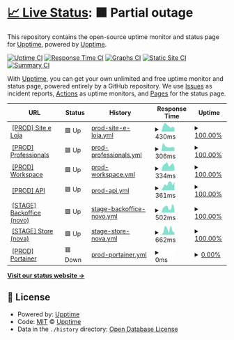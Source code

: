 # [📈 Live Status](https://hub-xp.github.io/testfy-status/): <!--live status--> **🟧 Partial outage**

This repository contains the open-source uptime monitor and status page for [Upptime](https://upptime.js.org), powered by [Upptime](https://github.com/upptime/upptime).

[![Uptime CI](https://github.com/hub-xp/testfy-status/workflows/Uptime%20CI/badge.svg)](https://github.com/hub-xp/testfy-status/actions?query=workflow%3A%22Uptime+CI%22)
[![Response Time CI](https://github.com/hub-xp/testfy-status/workflows/Response%20Time%20CI/badge.svg)](https://github.com/hub-xp/testfy-status/actions?query=workflow%3A%22Response+Time+CI%22)
[![Graphs CI](https://github.com/hub-xp/testfy-status/workflows/Graphs%20CI/badge.svg)](https://github.com/hub-xp/testfy-status/actions?query=workflow%3A%22Graphs+CI%22)
[![Static Site CI](https://github.com/hub-xp/testfy-status/workflows/Static%20Site%20CI/badge.svg)](https://github.com/hub-xp/testfy-status/actions?query=workflow%3A%22Static+Site+CI%22)
[![Summary CI](https://github.com/hub-xp/testfy-status/workflows/Summary%20CI/badge.svg)](https://github.com/hub-xp/testfy-status/actions?query=workflow%3A%22Summary+CI%22)

With [Upptime](https://upptime.js.org), you can get your own unlimited and free uptime monitor and status page, powered entirely by a GitHub repository. We use [Issues](https://github.com/upptime/upptime/issues) as incident reports, [Actions](https://github.com/hub-xp/testfy-status/actions) as uptime monitors, and [Pages](https://hub-xp.github.io/testfy-status/) for the status page.

<!--start: status pages-->
<!-- This summary is generated by Upptime (https://github.com/upptime/upptime) -->
<!-- Do not edit this manually, your changes will be overwritten -->
<!-- prettier-ignore -->
| URL | Status | History | Response Time | Uptime |
| --- | ------ | ------- | ------------- | ------ |
| <img alt="" src="https://icons.duckduckgo.com/ip3/testfy.com.br.ico" height="13"> [[PROD] Site e Loja](https://testfy.com.br/) | 🟩 Up | [prod-site-e-loja.yml](https://github.com/hub-xp/testfy-status/commits/HEAD/history/prod-site-e-loja.yml) | <details><summary><img alt="Response time graph" src="./graphs/prod-site-e-loja/response-time-week.png" height="20"> 430ms</summary><br><a href="https://hub-xp.github.io/testfy-status/history/prod-site-e-loja"><img alt="Response time 337" src="https://img.shields.io/endpoint?url=https%3A%2F%2Fraw.githubusercontent.com%2Fhub-xp%2Ftestfy-status%2FHEAD%2Fapi%2Fprod-site-e-loja%2Fresponse-time.json"></a><br><a href="https://hub-xp.github.io/testfy-status/history/prod-site-e-loja"><img alt="24-hour response time 293" src="https://img.shields.io/endpoint?url=https%3A%2F%2Fraw.githubusercontent.com%2Fhub-xp%2Ftestfy-status%2FHEAD%2Fapi%2Fprod-site-e-loja%2Fresponse-time-day.json"></a><br><a href="https://hub-xp.github.io/testfy-status/history/prod-site-e-loja"><img alt="7-day response time 430" src="https://img.shields.io/endpoint?url=https%3A%2F%2Fraw.githubusercontent.com%2Fhub-xp%2Ftestfy-status%2FHEAD%2Fapi%2Fprod-site-e-loja%2Fresponse-time-week.json"></a><br><a href="https://hub-xp.github.io/testfy-status/history/prod-site-e-loja"><img alt="30-day response time 533" src="https://img.shields.io/endpoint?url=https%3A%2F%2Fraw.githubusercontent.com%2Fhub-xp%2Ftestfy-status%2FHEAD%2Fapi%2Fprod-site-e-loja%2Fresponse-time-month.json"></a><br><a href="https://hub-xp.github.io/testfy-status/history/prod-site-e-loja"><img alt="1-year response time 356" src="https://img.shields.io/endpoint?url=https%3A%2F%2Fraw.githubusercontent.com%2Fhub-xp%2Ftestfy-status%2FHEAD%2Fapi%2Fprod-site-e-loja%2Fresponse-time-year.json"></a></details> | <details><summary><a href="https://hub-xp.github.io/testfy-status/history/prod-site-e-loja">100.00%</a></summary><a href="https://hub-xp.github.io/testfy-status/history/prod-site-e-loja"><img alt="All-time uptime 99.77%" src="https://img.shields.io/endpoint?url=https%3A%2F%2Fraw.githubusercontent.com%2Fhub-xp%2Ftestfy-status%2FHEAD%2Fapi%2Fprod-site-e-loja%2Fuptime.json"></a><br><a href="https://hub-xp.github.io/testfy-status/history/prod-site-e-loja"><img alt="24-hour uptime 100.00%" src="https://img.shields.io/endpoint?url=https%3A%2F%2Fraw.githubusercontent.com%2Fhub-xp%2Ftestfy-status%2FHEAD%2Fapi%2Fprod-site-e-loja%2Fuptime-day.json"></a><br><a href="https://hub-xp.github.io/testfy-status/history/prod-site-e-loja"><img alt="7-day uptime 100.00%" src="https://img.shields.io/endpoint?url=https%3A%2F%2Fraw.githubusercontent.com%2Fhub-xp%2Ftestfy-status%2FHEAD%2Fapi%2Fprod-site-e-loja%2Fuptime-week.json"></a><br><a href="https://hub-xp.github.io/testfy-status/history/prod-site-e-loja"><img alt="30-day uptime 100.00%" src="https://img.shields.io/endpoint?url=https%3A%2F%2Fraw.githubusercontent.com%2Fhub-xp%2Ftestfy-status%2FHEAD%2Fapi%2Fprod-site-e-loja%2Fuptime-month.json"></a><br><a href="https://hub-xp.github.io/testfy-status/history/prod-site-e-loja"><img alt="1-year uptime 99.65%" src="https://img.shields.io/endpoint?url=https%3A%2F%2Fraw.githubusercontent.com%2Fhub-xp%2Ftestfy-status%2FHEAD%2Fapi%2Fprod-site-e-loja%2Fuptime-year.json"></a></details>
| <img alt="" src="https://icons.duckduckgo.com/ip3/pro.testfy.com.br.ico" height="13"> [[PROD] Professionals](https://pro.testfy.com.br/) | 🟩 Up | [prod-professionals.yml](https://github.com/hub-xp/testfy-status/commits/HEAD/history/prod-professionals.yml) | <details><summary><img alt="Response time graph" src="./graphs/prod-professionals/response-time-week.png" height="20"> 306ms</summary><br><a href="https://hub-xp.github.io/testfy-status/history/prod-professionals"><img alt="Response time 401" src="https://img.shields.io/endpoint?url=https%3A%2F%2Fraw.githubusercontent.com%2Fhub-xp%2Ftestfy-status%2FHEAD%2Fapi%2Fprod-professionals%2Fresponse-time.json"></a><br><a href="https://hub-xp.github.io/testfy-status/history/prod-professionals"><img alt="24-hour response time 234" src="https://img.shields.io/endpoint?url=https%3A%2F%2Fraw.githubusercontent.com%2Fhub-xp%2Ftestfy-status%2FHEAD%2Fapi%2Fprod-professionals%2Fresponse-time-day.json"></a><br><a href="https://hub-xp.github.io/testfy-status/history/prod-professionals"><img alt="7-day response time 306" src="https://img.shields.io/endpoint?url=https%3A%2F%2Fraw.githubusercontent.com%2Fhub-xp%2Ftestfy-status%2FHEAD%2Fapi%2Fprod-professionals%2Fresponse-time-week.json"></a><br><a href="https://hub-xp.github.io/testfy-status/history/prod-professionals"><img alt="30-day response time 281" src="https://img.shields.io/endpoint?url=https%3A%2F%2Fraw.githubusercontent.com%2Fhub-xp%2Ftestfy-status%2FHEAD%2Fapi%2Fprod-professionals%2Fresponse-time-month.json"></a><br><a href="https://hub-xp.github.io/testfy-status/history/prod-professionals"><img alt="1-year response time 286" src="https://img.shields.io/endpoint?url=https%3A%2F%2Fraw.githubusercontent.com%2Fhub-xp%2Ftestfy-status%2FHEAD%2Fapi%2Fprod-professionals%2Fresponse-time-year.json"></a></details> | <details><summary><a href="https://hub-xp.github.io/testfy-status/history/prod-professionals">100.00%</a></summary><a href="https://hub-xp.github.io/testfy-status/history/prod-professionals"><img alt="All-time uptime 98.68%" src="https://img.shields.io/endpoint?url=https%3A%2F%2Fraw.githubusercontent.com%2Fhub-xp%2Ftestfy-status%2FHEAD%2Fapi%2Fprod-professionals%2Fuptime.json"></a><br><a href="https://hub-xp.github.io/testfy-status/history/prod-professionals"><img alt="24-hour uptime 100.00%" src="https://img.shields.io/endpoint?url=https%3A%2F%2Fraw.githubusercontent.com%2Fhub-xp%2Ftestfy-status%2FHEAD%2Fapi%2Fprod-professionals%2Fuptime-day.json"></a><br><a href="https://hub-xp.github.io/testfy-status/history/prod-professionals"><img alt="7-day uptime 100.00%" src="https://img.shields.io/endpoint?url=https%3A%2F%2Fraw.githubusercontent.com%2Fhub-xp%2Ftestfy-status%2FHEAD%2Fapi%2Fprod-professionals%2Fuptime-week.json"></a><br><a href="https://hub-xp.github.io/testfy-status/history/prod-professionals"><img alt="30-day uptime 100.00%" src="https://img.shields.io/endpoint?url=https%3A%2F%2Fraw.githubusercontent.com%2Fhub-xp%2Ftestfy-status%2FHEAD%2Fapi%2Fprod-professionals%2Fuptime-month.json"></a><br><a href="https://hub-xp.github.io/testfy-status/history/prod-professionals"><img alt="1-year uptime 100.00%" src="https://img.shields.io/endpoint?url=https%3A%2F%2Fraw.githubusercontent.com%2Fhub-xp%2Ftestfy-status%2FHEAD%2Fapi%2Fprod-professionals%2Fuptime-year.json"></a></details>
| <img alt="" src="https://icons.duckduckgo.com/ip3/workspace.testfy.com.br.ico" height="13"> [[PROD] Workspace](http://workspace.testfy.com.br/) | 🟩 Up | [prod-workspace.yml](https://github.com/hub-xp/testfy-status/commits/HEAD/history/prod-workspace.yml) | <details><summary><img alt="Response time graph" src="./graphs/prod-workspace/response-time-week.png" height="20"> 334ms</summary><br><a href="https://hub-xp.github.io/testfy-status/history/prod-workspace"><img alt="Response time 254" src="https://img.shields.io/endpoint?url=https%3A%2F%2Fraw.githubusercontent.com%2Fhub-xp%2Ftestfy-status%2FHEAD%2Fapi%2Fprod-workspace%2Fresponse-time.json"></a><br><a href="https://hub-xp.github.io/testfy-status/history/prod-workspace"><img alt="24-hour response time 219" src="https://img.shields.io/endpoint?url=https%3A%2F%2Fraw.githubusercontent.com%2Fhub-xp%2Ftestfy-status%2FHEAD%2Fapi%2Fprod-workspace%2Fresponse-time-day.json"></a><br><a href="https://hub-xp.github.io/testfy-status/history/prod-workspace"><img alt="7-day response time 334" src="https://img.shields.io/endpoint?url=https%3A%2F%2Fraw.githubusercontent.com%2Fhub-xp%2Ftestfy-status%2FHEAD%2Fapi%2Fprod-workspace%2Fresponse-time-week.json"></a><br><a href="https://hub-xp.github.io/testfy-status/history/prod-workspace"><img alt="30-day response time 289" src="https://img.shields.io/endpoint?url=https%3A%2F%2Fraw.githubusercontent.com%2Fhub-xp%2Ftestfy-status%2FHEAD%2Fapi%2Fprod-workspace%2Fresponse-time-month.json"></a><br><a href="https://hub-xp.github.io/testfy-status/history/prod-workspace"><img alt="1-year response time 262" src="https://img.shields.io/endpoint?url=https%3A%2F%2Fraw.githubusercontent.com%2Fhub-xp%2Ftestfy-status%2FHEAD%2Fapi%2Fprod-workspace%2Fresponse-time-year.json"></a></details> | <details><summary><a href="https://hub-xp.github.io/testfy-status/history/prod-workspace">100.00%</a></summary><a href="https://hub-xp.github.io/testfy-status/history/prod-workspace"><img alt="All-time uptime 99.93%" src="https://img.shields.io/endpoint?url=https%3A%2F%2Fraw.githubusercontent.com%2Fhub-xp%2Ftestfy-status%2FHEAD%2Fapi%2Fprod-workspace%2Fuptime.json"></a><br><a href="https://hub-xp.github.io/testfy-status/history/prod-workspace"><img alt="24-hour uptime 100.00%" src="https://img.shields.io/endpoint?url=https%3A%2F%2Fraw.githubusercontent.com%2Fhub-xp%2Ftestfy-status%2FHEAD%2Fapi%2Fprod-workspace%2Fuptime-day.json"></a><br><a href="https://hub-xp.github.io/testfy-status/history/prod-workspace"><img alt="7-day uptime 100.00%" src="https://img.shields.io/endpoint?url=https%3A%2F%2Fraw.githubusercontent.com%2Fhub-xp%2Ftestfy-status%2FHEAD%2Fapi%2Fprod-workspace%2Fuptime-week.json"></a><br><a href="https://hub-xp.github.io/testfy-status/history/prod-workspace"><img alt="30-day uptime 100.00%" src="https://img.shields.io/endpoint?url=https%3A%2F%2Fraw.githubusercontent.com%2Fhub-xp%2Ftestfy-status%2FHEAD%2Fapi%2Fprod-workspace%2Fuptime-month.json"></a><br><a href="https://hub-xp.github.io/testfy-status/history/prod-workspace"><img alt="1-year uptime 100.00%" src="https://img.shields.io/endpoint?url=https%3A%2F%2Fraw.githubusercontent.com%2Fhub-xp%2Ftestfy-status%2FHEAD%2Fapi%2Fprod-workspace%2Fuptime-year.json"></a></details>
| <img alt="" src="https://icons.duckduckgo.com/ip3/api.testfy.com.br.ico" height="13"> [[PROD] API](https://api.testfy.com.br/public/healthcheck/liveness) | 🟩 Up | [prod-api.yml](https://github.com/hub-xp/testfy-status/commits/HEAD/history/prod-api.yml) | <details><summary><img alt="Response time graph" src="./graphs/prod-api/response-time-week.png" height="20"> 361ms</summary><br><a href="https://hub-xp.github.io/testfy-status/history/prod-api"><img alt="Response time 328" src="https://img.shields.io/endpoint?url=https%3A%2F%2Fraw.githubusercontent.com%2Fhub-xp%2Ftestfy-status%2FHEAD%2Fapi%2Fprod-api%2Fresponse-time.json"></a><br><a href="https://hub-xp.github.io/testfy-status/history/prod-api"><img alt="24-hour response time 477" src="https://img.shields.io/endpoint?url=https%3A%2F%2Fraw.githubusercontent.com%2Fhub-xp%2Ftestfy-status%2FHEAD%2Fapi%2Fprod-api%2Fresponse-time-day.json"></a><br><a href="https://hub-xp.github.io/testfy-status/history/prod-api"><img alt="7-day response time 361" src="https://img.shields.io/endpoint?url=https%3A%2F%2Fraw.githubusercontent.com%2Fhub-xp%2Ftestfy-status%2FHEAD%2Fapi%2Fprod-api%2Fresponse-time-week.json"></a><br><a href="https://hub-xp.github.io/testfy-status/history/prod-api"><img alt="30-day response time 358" src="https://img.shields.io/endpoint?url=https%3A%2F%2Fraw.githubusercontent.com%2Fhub-xp%2Ftestfy-status%2FHEAD%2Fapi%2Fprod-api%2Fresponse-time-month.json"></a><br><a href="https://hub-xp.github.io/testfy-status/history/prod-api"><img alt="1-year response time 342" src="https://img.shields.io/endpoint?url=https%3A%2F%2Fraw.githubusercontent.com%2Fhub-xp%2Ftestfy-status%2FHEAD%2Fapi%2Fprod-api%2Fresponse-time-year.json"></a></details> | <details><summary><a href="https://hub-xp.github.io/testfy-status/history/prod-api">100.00%</a></summary><a href="https://hub-xp.github.io/testfy-status/history/prod-api"><img alt="All-time uptime 99.85%" src="https://img.shields.io/endpoint?url=https%3A%2F%2Fraw.githubusercontent.com%2Fhub-xp%2Ftestfy-status%2FHEAD%2Fapi%2Fprod-api%2Fuptime.json"></a><br><a href="https://hub-xp.github.io/testfy-status/history/prod-api"><img alt="24-hour uptime 100.00%" src="https://img.shields.io/endpoint?url=https%3A%2F%2Fraw.githubusercontent.com%2Fhub-xp%2Ftestfy-status%2FHEAD%2Fapi%2Fprod-api%2Fuptime-day.json"></a><br><a href="https://hub-xp.github.io/testfy-status/history/prod-api"><img alt="7-day uptime 100.00%" src="https://img.shields.io/endpoint?url=https%3A%2F%2Fraw.githubusercontent.com%2Fhub-xp%2Ftestfy-status%2FHEAD%2Fapi%2Fprod-api%2Fuptime-week.json"></a><br><a href="https://hub-xp.github.io/testfy-status/history/prod-api"><img alt="30-day uptime 100.00%" src="https://img.shields.io/endpoint?url=https%3A%2F%2Fraw.githubusercontent.com%2Fhub-xp%2Ftestfy-status%2FHEAD%2Fapi%2Fprod-api%2Fuptime-month.json"></a><br><a href="https://hub-xp.github.io/testfy-status/history/prod-api"><img alt="1-year uptime 99.80%" src="https://img.shields.io/endpoint?url=https%3A%2F%2Fraw.githubusercontent.com%2Fhub-xp%2Ftestfy-status%2FHEAD%2Fapi%2Fprod-api%2Fuptime-year.json"></a></details>
| <img alt="" src="https://icons.duckduckgo.com/ip3/workspace-stage.testfy.com.br.ico" height="13"> [[STAGE] Backoffice (novo)](https://workspace-stage.testfy.com.br/) | 🟩 Up | [stage-backoffice-novo.yml](https://github.com/hub-xp/testfy-status/commits/HEAD/history/stage-backoffice-novo.yml) | <details><summary><img alt="Response time graph" src="./graphs/stage-backoffice-novo/response-time-week.png" height="20"> 502ms</summary><br><a href="https://hub-xp.github.io/testfy-status/history/stage-backoffice-novo"><img alt="Response time 346" src="https://img.shields.io/endpoint?url=https%3A%2F%2Fraw.githubusercontent.com%2Fhub-xp%2Ftestfy-status%2FHEAD%2Fapi%2Fstage-backoffice-novo%2Fresponse-time.json"></a><br><a href="https://hub-xp.github.io/testfy-status/history/stage-backoffice-novo"><img alt="24-hour response time 306" src="https://img.shields.io/endpoint?url=https%3A%2F%2Fraw.githubusercontent.com%2Fhub-xp%2Ftestfy-status%2FHEAD%2Fapi%2Fstage-backoffice-novo%2Fresponse-time-day.json"></a><br><a href="https://hub-xp.github.io/testfy-status/history/stage-backoffice-novo"><img alt="7-day response time 502" src="https://img.shields.io/endpoint?url=https%3A%2F%2Fraw.githubusercontent.com%2Fhub-xp%2Ftestfy-status%2FHEAD%2Fapi%2Fstage-backoffice-novo%2Fresponse-time-week.json"></a><br><a href="https://hub-xp.github.io/testfy-status/history/stage-backoffice-novo"><img alt="30-day response time 500" src="https://img.shields.io/endpoint?url=https%3A%2F%2Fraw.githubusercontent.com%2Fhub-xp%2Ftestfy-status%2FHEAD%2Fapi%2Fstage-backoffice-novo%2Fresponse-time-month.json"></a><br><a href="https://hub-xp.github.io/testfy-status/history/stage-backoffice-novo"><img alt="1-year response time 359" src="https://img.shields.io/endpoint?url=https%3A%2F%2Fraw.githubusercontent.com%2Fhub-xp%2Ftestfy-status%2FHEAD%2Fapi%2Fstage-backoffice-novo%2Fresponse-time-year.json"></a></details> | <details><summary><a href="https://hub-xp.github.io/testfy-status/history/stage-backoffice-novo">100.00%</a></summary><a href="https://hub-xp.github.io/testfy-status/history/stage-backoffice-novo"><img alt="All-time uptime 99.81%" src="https://img.shields.io/endpoint?url=https%3A%2F%2Fraw.githubusercontent.com%2Fhub-xp%2Ftestfy-status%2FHEAD%2Fapi%2Fstage-backoffice-novo%2Fuptime.json"></a><br><a href="https://hub-xp.github.io/testfy-status/history/stage-backoffice-novo"><img alt="24-hour uptime 100.00%" src="https://img.shields.io/endpoint?url=https%3A%2F%2Fraw.githubusercontent.com%2Fhub-xp%2Ftestfy-status%2FHEAD%2Fapi%2Fstage-backoffice-novo%2Fuptime-day.json"></a><br><a href="https://hub-xp.github.io/testfy-status/history/stage-backoffice-novo"><img alt="7-day uptime 100.00%" src="https://img.shields.io/endpoint?url=https%3A%2F%2Fraw.githubusercontent.com%2Fhub-xp%2Ftestfy-status%2FHEAD%2Fapi%2Fstage-backoffice-novo%2Fuptime-week.json"></a><br><a href="https://hub-xp.github.io/testfy-status/history/stage-backoffice-novo"><img alt="30-day uptime 100.00%" src="https://img.shields.io/endpoint?url=https%3A%2F%2Fraw.githubusercontent.com%2Fhub-xp%2Ftestfy-status%2FHEAD%2Fapi%2Fstage-backoffice-novo%2Fuptime-month.json"></a><br><a href="https://hub-xp.github.io/testfy-status/history/stage-backoffice-novo"><img alt="1-year uptime 99.65%" src="https://img.shields.io/endpoint?url=https%3A%2F%2Fraw.githubusercontent.com%2Fhub-xp%2Ftestfy-status%2FHEAD%2Fapi%2Fstage-backoffice-novo%2Fuptime-year.json"></a></details>
| <img alt="" src="https://icons.duckduckgo.com/ip3/store-stage.testfy.com.br.ico" height="13"> [[STAGE] Store (nova)](https://store-stage.testfy.com.br/) | 🟩 Up | [stage-store-nova.yml](https://github.com/hub-xp/testfy-status/commits/HEAD/history/stage-store-nova.yml) | <details><summary><img alt="Response time graph" src="./graphs/stage-store-nova/response-time-week.png" height="20"> 662ms</summary><br><a href="https://hub-xp.github.io/testfy-status/history/stage-store-nova"><img alt="Response time 423" src="https://img.shields.io/endpoint?url=https%3A%2F%2Fraw.githubusercontent.com%2Fhub-xp%2Ftestfy-status%2FHEAD%2Fapi%2Fstage-store-nova%2Fresponse-time.json"></a><br><a href="https://hub-xp.github.io/testfy-status/history/stage-store-nova"><img alt="24-hour response time 303" src="https://img.shields.io/endpoint?url=https%3A%2F%2Fraw.githubusercontent.com%2Fhub-xp%2Ftestfy-status%2FHEAD%2Fapi%2Fstage-store-nova%2Fresponse-time-day.json"></a><br><a href="https://hub-xp.github.io/testfy-status/history/stage-store-nova"><img alt="7-day response time 662" src="https://img.shields.io/endpoint?url=https%3A%2F%2Fraw.githubusercontent.com%2Fhub-xp%2Ftestfy-status%2FHEAD%2Fapi%2Fstage-store-nova%2Fresponse-time-week.json"></a><br><a href="https://hub-xp.github.io/testfy-status/history/stage-store-nova"><img alt="30-day response time 578" src="https://img.shields.io/endpoint?url=https%3A%2F%2Fraw.githubusercontent.com%2Fhub-xp%2Ftestfy-status%2FHEAD%2Fapi%2Fstage-store-nova%2Fresponse-time-month.json"></a><br><a href="https://hub-xp.github.io/testfy-status/history/stage-store-nova"><img alt="1-year response time 454" src="https://img.shields.io/endpoint?url=https%3A%2F%2Fraw.githubusercontent.com%2Fhub-xp%2Ftestfy-status%2FHEAD%2Fapi%2Fstage-store-nova%2Fresponse-time-year.json"></a></details> | <details><summary><a href="https://hub-xp.github.io/testfy-status/history/stage-store-nova">100.00%</a></summary><a href="https://hub-xp.github.io/testfy-status/history/stage-store-nova"><img alt="All-time uptime 99.81%" src="https://img.shields.io/endpoint?url=https%3A%2F%2Fraw.githubusercontent.com%2Fhub-xp%2Ftestfy-status%2FHEAD%2Fapi%2Fstage-store-nova%2Fuptime.json"></a><br><a href="https://hub-xp.github.io/testfy-status/history/stage-store-nova"><img alt="24-hour uptime 100.00%" src="https://img.shields.io/endpoint?url=https%3A%2F%2Fraw.githubusercontent.com%2Fhub-xp%2Ftestfy-status%2FHEAD%2Fapi%2Fstage-store-nova%2Fuptime-day.json"></a><br><a href="https://hub-xp.github.io/testfy-status/history/stage-store-nova"><img alt="7-day uptime 100.00%" src="https://img.shields.io/endpoint?url=https%3A%2F%2Fraw.githubusercontent.com%2Fhub-xp%2Ftestfy-status%2FHEAD%2Fapi%2Fstage-store-nova%2Fuptime-week.json"></a><br><a href="https://hub-xp.github.io/testfy-status/history/stage-store-nova"><img alt="30-day uptime 100.00%" src="https://img.shields.io/endpoint?url=https%3A%2F%2Fraw.githubusercontent.com%2Fhub-xp%2Ftestfy-status%2FHEAD%2Fapi%2Fstage-store-nova%2Fuptime-month.json"></a><br><a href="https://hub-xp.github.io/testfy-status/history/stage-store-nova"><img alt="1-year uptime 99.65%" src="https://img.shields.io/endpoint?url=https%3A%2F%2Fraw.githubusercontent.com%2Fhub-xp%2Ftestfy-status%2FHEAD%2Fapi%2Fstage-store-nova%2Fuptime-year.json"></a></details>
| <img alt="" src="https://icons.duckduckgo.com/ip3/portainer.testfy.com.br.ico" height="13"> [[PROD] Portainer](https://portainer.testfy.com.br/) | 🟥 Down | [prod-portainer.yml](https://github.com/hub-xp/testfy-status/commits/HEAD/history/prod-portainer.yml) | <details><summary><img alt="Response time graph" src="./graphs/prod-portainer/response-time-week.png" height="20"> 0ms</summary><br><a href="https://hub-xp.github.io/testfy-status/history/prod-portainer"><img alt="Response time 0" src="https://img.shields.io/endpoint?url=https%3A%2F%2Fraw.githubusercontent.com%2Fhub-xp%2Ftestfy-status%2FHEAD%2Fapi%2Fprod-portainer%2Fresponse-time.json"></a><br><a href="https://hub-xp.github.io/testfy-status/history/prod-portainer"><img alt="24-hour response time 0" src="https://img.shields.io/endpoint?url=https%3A%2F%2Fraw.githubusercontent.com%2Fhub-xp%2Ftestfy-status%2FHEAD%2Fapi%2Fprod-portainer%2Fresponse-time-day.json"></a><br><a href="https://hub-xp.github.io/testfy-status/history/prod-portainer"><img alt="7-day response time 0" src="https://img.shields.io/endpoint?url=https%3A%2F%2Fraw.githubusercontent.com%2Fhub-xp%2Ftestfy-status%2FHEAD%2Fapi%2Fprod-portainer%2Fresponse-time-week.json"></a><br><a href="https://hub-xp.github.io/testfy-status/history/prod-portainer"><img alt="30-day response time 0" src="https://img.shields.io/endpoint?url=https%3A%2F%2Fraw.githubusercontent.com%2Fhub-xp%2Ftestfy-status%2FHEAD%2Fapi%2Fprod-portainer%2Fresponse-time-month.json"></a><br><a href="https://hub-xp.github.io/testfy-status/history/prod-portainer"><img alt="1-year response time 0" src="https://img.shields.io/endpoint?url=https%3A%2F%2Fraw.githubusercontent.com%2Fhub-xp%2Ftestfy-status%2FHEAD%2Fapi%2Fprod-portainer%2Fresponse-time-year.json"></a></details> | <details><summary><a href="https://hub-xp.github.io/testfy-status/history/prod-portainer">0.00%</a></summary><a href="https://hub-xp.github.io/testfy-status/history/prod-portainer"><img alt="All-time uptime 35.18%" src="https://img.shields.io/endpoint?url=https%3A%2F%2Fraw.githubusercontent.com%2Fhub-xp%2Ftestfy-status%2FHEAD%2Fapi%2Fprod-portainer%2Fuptime.json"></a><br><a href="https://hub-xp.github.io/testfy-status/history/prod-portainer"><img alt="24-hour uptime 0.00%" src="https://img.shields.io/endpoint?url=https%3A%2F%2Fraw.githubusercontent.com%2Fhub-xp%2Ftestfy-status%2FHEAD%2Fapi%2Fprod-portainer%2Fuptime-day.json"></a><br><a href="https://hub-xp.github.io/testfy-status/history/prod-portainer"><img alt="7-day uptime 0.00%" src="https://img.shields.io/endpoint?url=https%3A%2F%2Fraw.githubusercontent.com%2Fhub-xp%2Ftestfy-status%2FHEAD%2Fapi%2Fprod-portainer%2Fuptime-week.json"></a><br><a href="https://hub-xp.github.io/testfy-status/history/prod-portainer"><img alt="30-day uptime 0.00%" src="https://img.shields.io/endpoint?url=https%3A%2F%2Fraw.githubusercontent.com%2Fhub-xp%2Ftestfy-status%2FHEAD%2Fapi%2Fprod-portainer%2Fuptime-month.json"></a><br><a href="https://hub-xp.github.io/testfy-status/history/prod-portainer"><img alt="1-year uptime 0.00%" src="https://img.shields.io/endpoint?url=https%3A%2F%2Fraw.githubusercontent.com%2Fhub-xp%2Ftestfy-status%2FHEAD%2Fapi%2Fprod-portainer%2Fuptime-year.json"></a></details>

<!--end: status pages-->

[**Visit our status website →**](https://hub-xp.github.io/testfy-status/)

## 📄 License

- Powered by: [Upptime](https://github.com/upptime/upptime)
- Code: [MIT](./LICENSE) © [Upptime](https://upptime.js.org)
- Data in the `./history` directory: [Open Database License](https://opendatacommons.org/licenses/odbl/1-0/)
